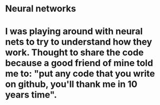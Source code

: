 # Neural networks 

# I was playing around with neural nets to try to understand how they work. Thought to share the code because a good friend of mine told me to: "put any code that you write on github, you'll thank me in 10 years time". 
